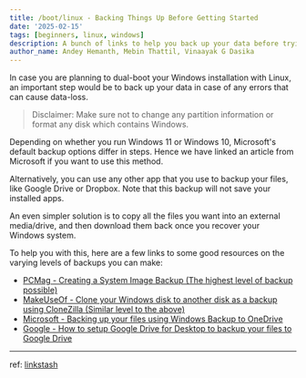 ```yaml
---
title: /boot/linux - Backing Things Up Before Getting Started
date: '2025-02-15'
tags: [beginners, linux, windows]
description: A bunch of links to help you back up your data before trying out Linux!
author_name: Andey Hemanth, Mebin Thattil, Vinaayak G Dasika
---
```


In case you are planning to dual-boot your Windows installation with Linux, an
important step would be to back up your data in case of any errors that can
cause data-loss.

> Disclaimer: Make sure not to change any partition information or format any disk which contains Windows.

Depending on whether you run Windows 11 or Windows 10, Microsoft's default
backup options differ in steps. Hence we have linked an article from Microsoft
if you want to use this method.

Alternatively, you can use any other app that you use to backup your files,
like Google Drive or Dropbox. Note that this backup will not save your
installed apps.

An even simpler solution is to copy all the files you want into an external
media/drive, and then download them back once you recover your Windows system.

To help you with this, here are a few links to some good resources on the
varying levels of backups you can make:

- [PCMag - Creating a System Image Backup (The highest level of backup
possible)](https://www.pcmag.com/how-to/how-to-back-up-and-restore-an-image-file-of-windows-10)
- [MakeUseOf - Clone your Windows disk to another disk as a backup using
CloneZilla (Similar level to the
above)](https://www.makeuseof.com/tag/how-to-use-clonezilla/)
- [Microsoft - Backing up your files using Windows Backup to
OneDrive](https://support.microsoft.com/en-us/Windows/back-up-and-restore-with-Windows-backup-87a81f8a-78fa-456e-b521-ac0560e32338)
- [Google - How to setup Google Drive for Desktop to backup your files to
Google Drive](https://support.google.com/drive/answer/10838124?hl=en)

---

ref: [linkstash](/posts/boot-linux-0-linkstash)
